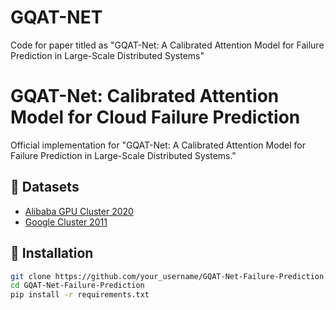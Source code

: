 # GQAT-NET
Code for paper titled as "GQAT-Net: A Calibrated Attention Model for Failure Prediction in Large-Scale Distributed Systems"
# GQAT-Net: Calibrated Attention Model for Cloud Failure Prediction

Official implementation for "GQAT-Net: A Calibrated Attention Model for Failure Prediction in Large-Scale Distributed Systems."

## 📌 Datasets
- [Alibaba GPU Cluster 2020](https://github.com/alibaba/clusterdata/tree/master/cluster-trace-gpu-v2020)
- [Google Cluster 2011](https://github.com/google/cluster-data)

## 🚩 Installation
```bash
git clone https://github.com/your_username/GQAT-Net-Failure-Prediction.git
cd GQAT-Net-Failure-Prediction
pip install -r requirements.txt
